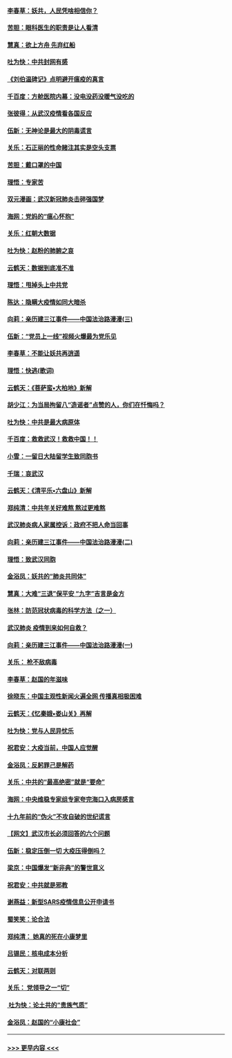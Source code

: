 #### [李春草：妖共，人民凭啥相信你？](../pages/nsc993/n11855196.md?t=02091633) 
#### [苦胆：眼科医生的职责是让人看清](../pages/nsc993/n11853840.md?t=02091633) 
#### [慧真：欲上方舟 先弃红船](../pages/nsc993/n11853483.md?t=02091633) 
#### [吐为快：中共封网有感](../pages/nsc993/n11852575.md?t=02091633) 
#### [《刘伯温碑记》点明避开瘟疫的真言](../pages/nsc993/n11852128.md?t=02091633) 
#### [千百度：方舱医院内幕：没电没药没暖气没吃的](../pages/nsc993/n11850211.md?t=02091633) 
#### [张彼得：从武汉疫情看各国反应](../pages/nsc993/n11850102.md?t=02091633) 
#### [伍新：无神论是最大的阴毒谎言](../pages/nsc993/n11846129.md?t=02091633) 
#### [关乐：石正丽的性命赌注其实是空头支票](../pages/nsc993/n11846109.md?t=02091633) 
#### [苦胆：戴口罩的中国](../pages/nsc993/n11845576.md?t=02091633) 
#### [理悟：专家苦](../pages/nsc993/n11845564.md?t=02091633) 
#### [双元漫画：武汉新冠肺炎击碎强国梦](../pages/nsc993/n11843320.md?t=02091633) 
#### [海网：党妈的“瘟心怀抱”](../pages/nsc993/n11840740.md?t=02091633) 
#### [关乐：红朝大数据](../pages/nsc993/n11840675.md?t=02091633) 
#### [吐为快：赵粉的肺腑之哀](../pages/nsc993/n11840618.md?t=02091633) 
#### [云鹤天：数据到底准不准](../pages/nsc993/n11840325.md?t=02091633) 
#### [理悟：甩掉头上中共党](../pages/nsc993/n11838826.md?t=02091633) 
#### [陈达：隐瞒大疫情如同大暗杀](../pages/nsc993/n11838771.md?t=02091633) 
#### [向莉：亲历建三江事件——中国法治路漫漫(三)](../pages/nsc993/n11831825.md?t=02091633) 
#### [伍新：“党员上一线”视频火爆最为党乐见](../pages/nsc993/n11838200.md?t=02091633) 
#### [李春草：不能让妖共再逍遥](../pages/nsc993/n11838102.md?t=02091633) 
#### [理悟：快逃(歌词)](../pages/nsc993/n11838083.md?t=02091633) 
#### [云鹤天：《菩萨蛮▪大柏地》新解](../pages/nsc993/n11838059.md?t=02091633) 
#### [胡少江：为当局拘留八“造谣者”点赞的人，你们在忏悔吗？](../pages/nsc993/n11836801.md?t=02091633) 
#### [吐为快：中共是最大病原体](../pages/nsc993/n11836748.md?t=02091633) 
#### [千百度：救救武汉！救救中国！！](../pages/nsc993/n11836145.md?t=02091633) 
#### [小雪：一留日大陆留学生致同胞书](../pages/nsc993/n11834624.md?t=02091633) 
#### [千瑞：哀武汉](../pages/nsc993/n11833647.md?t=02091633) 
#### [云鹤天：《清平乐▪六盘山》新解](../pages/nsc993/n11833611.md?t=02091633) 
#### [郑纯清：中共年关好难熬 熬过更难熬](../pages/nsc993/n11833489.md?t=02091633) 
#### [武汉肺炎病人家属控诉：政府不把人命当回事](../pages/nsc993/n11833205.md?t=02091633) 
#### [向莉：亲历建三江事件——中国法治路漫漫(二)](../pages/nsc993/n11829102.md?t=02091633) 
#### [理悟：致武汉同胞](../pages/nsc993/n11831522.md?t=02091633) 
#### [金浴凤：妖共的“肺炎共同体”](../pages/nsc993/n11829448.md?t=02091633) 
#### [慧真：大难“三退”保平安 “九字”吉言是金方](../pages/nsc993/n11829501.md?t=02091633) 
#### [张林：防范冠状病毒的科学方法（之一）](../pages/nsc993/n11828618.md?t=02091633) 
#### [武汉肺炎 疫情到来如何自救？](../pages/nsc993/n11827632.md?t=02091633) 
#### [向莉：亲历建三江事件——中国法治路漫漫(一)](../pages/nsc993/n11827190.md?t=02091633) 
#### [关乐： 枪不敌病毒](../pages/nsc993/n11826746.md?t=02091633) 
#### [李春草：赵国的年滋味](../pages/nsc993/n11826321.md?t=02091633) 
#### [徐晓东：中国主观性新闻火遍全网 传播真相极困难](../pages/nsc993/n11826508.md?t=02091633) 
#### [云鹤天：《忆秦娥▪娄山关》再解](../pages/nsc993/n11824682.md?t=02091633) 
#### [吐为快：党与人民异忧乐](../pages/nsc993/n11824660.md?t=02091633) 
#### [祝君安：大疫当前，中国人应觉醒](../pages/nsc993/n11821946.md?t=02091633) 
#### [金浴凤：反躬罪己是解药](../pages/nsc993/n11820280.md?t=02091633) 
#### [关乐：中共的“最高绝密”就是“要命”](../pages/nsc993/n11816946.md?t=02091633) 
#### [海网：中央维稳专家组专家夸完海口入病房感言](../pages/nsc993/n11815138.md?t=02091633) 
#### [十九年前的“伪火”不攻自破的世纪谎言](../pages/nsc993/n11813238.md?t=02091633) 
#### [【网文】武汉市长必须回答的六个问题](../pages/nsc993/n11813848.md?t=02091633) 
#### [伍新：稳定压倒一切 大疫压得倒吗？](../pages/nsc993/n11812634.md?t=02091633) 
#### [梁京：中国爆发“新非典”的警世意义](../pages/nsc993/n11812554.md?t=02091633) 
#### [祝君安：中共就是邪教](../pages/nsc993/n11812431.md?t=02091633) 
#### [谢燕益：新型SARS疫情信息公开申请书](../pages/nsc993/n11808840.md?t=02091633) 
#### [蜀笑笑：论合法](../pages/nsc993/n11808064.md?t=02091633) 
#### [郑纯清： 她真的死在小康梦里](../pages/nsc993/n11806623.md?t=02091633) 
#### [吕锡民：核电成本分析](../pages/nsc993/n11806284.md?t=02091633) 
#### [云鹤天：对联两则](../pages/nsc993/n11805957.md?t=02091633) 
#### [关乐： 党领导之一“切”](../pages/nsc993/n11804505.md?t=02091633) 
#### [ 吐为快：论土共的“贵族气质”](../pages/nsc993/n11804490.md?t=02091633) 
#### [金浴凤：赵国的“小康社会”](../pages/nsc993/n11804452.md?t=02091633) 

----
#### [ >>> 更早内容 <<< ](../indexes/nsc993-earlier.md)
